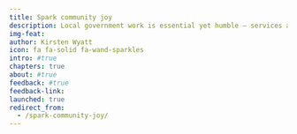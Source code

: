 ```yaml
---
title: Spark community joy
description: Local government work is essential yet humble — services are used constantly, yet recognized rarely. Showcasing and celebrating local government services builds a foundation of community pride and creates a culture of service and professionalism.
img-feat: 
author: Kirsten Wyatt
icon: fa fa-solid fa-wand-sparkles
intro: #true
chapters: true
about: #true
feedback: #true
feedback-link: 
launched: true
redirect_from:
  - /spark-community-joy/
---
```


